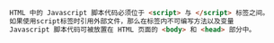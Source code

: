 ```html
HTML 中的 Javascript 脚本代码必须位于 <script> 与 </script> 标签之间。
如果使用script标签时引用外部文件，那么在标签内不可编写方法以及变量
Javascript 脚本代码可被放置在 HTML 页面的 <body> 和 <head> 部分中。
```

## <script>标签

```html
如需在 HTML 页面中插入 JavaScript，请使用 <script> 标签。
<script>
alert("我的第一个 JavaScript");
</script>
```

## DOM：Document Object Model

使用全局变量Document

在body中使用script则会在body加载时写入信息，不可在最后使用write，这样会覆盖文档，将页面元素修改为写入的内容

```html
<!DOCTYPE html>
<html>
<body>
<script>
document.write("<h1>这是一个标题</h1>");
document.write("<p>这是一个段落</p>");
</script>
</body>
</html>
```

innerText以及innerHtml

```javascript
//使用innerText时无法在写入的内容中插入元素
document.getElementById("xxx").innerText = "写入的内容，<p>无法写入元素</p>"
//使用innerHtml时可在内容中插入新增的元素
document.getElementById("xxx").innerHtml = "写入的内容，<p>写入元素成功</p>"
```

如果需要访问某个html元素，则可以通过 **document.getElementById(*id*) **

```html
<script>
function myFunction(){
    document.getElementById("demo").innerHTML="我的第一个 JavaScript 函数";
}
</script>
<!-- 使用方法如下 -->
<p id="demo">一个段落</p>	<!-- 将该段落id命名为demo，并在js函数中指定该段落，也就是document.getElementById("demo") -->
<button type="button" onclick="myFunction()">尝试一下</button>	<!-- 使用onclick指定方法，点击后及那个id为demo的段落修改为函数指定的文字 -->
<!-- 也可以在onclick中编写代码，例如 -->
<button type="button" onclick="document.getElementById('demo').innerHTML='修改后的文字'"
```

<font color = "yellow">js函数通常可以放在head、body或者作为外部文件引用， 当作为外部文件进行引用时写法如下</font>

```html
<script src="myScript.js"></script>
```

```html
<button type="button" onclick="changeText(this)">点击</button></button>	<!-- this为该元素 -->
<script>
    function changeText(id){id.innerHTML = "修改文本"}	//修改指定id的文本
</script>
```



## JS显示数据

- 使用 **window.alert()** 弹出警告框。

```html
  <script>
  window.alert(5 + 6);
  </script>
```
- 使用 **document.write()** 方法将内容写到 HTML 文档中。

```html
<script>
document.write(Date());
</script>
```
- 使用 **innerHTML** 写入到 HTML 元素。

```html
<!-- 使用innerHTML需要注意将需要访问的元素进行命名 -->
<script>
document.getElementById("demo").innerHTML = "段落已修改。";
</script>
```
- 使用 **console.log()** 写入到浏览器的控制台。

```html
<!-- 如果浏览器支持调试，可以通过开发者模式(F12)进行日志查看 -->
<script>
a = 5;
b = 6;
c = a + b;
console.log(c);
</script>
```

在JS中，固定值被称为**字面量**

```javascript
<!-- 数字（Number）字面量 可以是整数或者是小数，或者是科学计数(e) -->
如3.14	1001	123e5
<!-- 字符串（String）字面量 可以使用单引号或双引号 -->
"John Doe"		'John Doe'
<!-- 表达式字面量 用于计算 -->
5 + 6		5 * 10
<!-- 数组（Array）字面量 定义一个数组 -->
[40, 100, 1, 5, 25, 10]
<!-- 对象（Object）字面量 定义一个对象 -->
{firstName:"John", lastName:"Doe", age:50, eyeColor:"blue"}
<!-- 函数（Function）字面量 定义一个函数 -->
function myFunction(a, b) { return a * b;}
<!-- JavaScript 使用关键字 var 来定义变量， 使用等号来为变量赋值 -->
var x
<!-- JavaScript数据类型 -->
var length = 16;                                  // Number 通过数字字面量赋值
var points = x * 10;                              // Number 通过表达式字面量赋值
var lastName = "Johnson";                         // String 通过字符串字面量赋值
var cars = ["Saab", "Volvo", "BMW"];              // Array  通过数组字面量赋值
var person = {firstName:"John", lastName:"Doe"};  // Object 通过对象字面量赋值
//值类型(基本类型)：字符串（String）、数字(Number)、布尔(Boolean)、空（Null）、未定义（Undefined）、Symbol。
//引用数据类型(对象类型)：对象(Object)、数组(Array)、函数(Function)，还有两个特殊的对象：正则（RegExp）和日期（Date）。
//查看数据类型可使用typeof进行查看，例如
typeof "test"	//返回String
```

## onmouseover、onmouseout、onmouseup、onmousedown

鼠标在目标元素时的操作，例如

```html
<div onmouseover="mouseOver(this)" onmouseout="mouseOut(this)">鼠标操作</div>
<div onmouseup="mousseUp(this)" onmousedown="mouseDown(this)">鼠标点击元素操作</div>
<script>
	function mouseOver(obj){obj.innertHTML="鼠标位于元素上"}
    function mouseOut(obj){obj.innerHTML="鼠标移开该元素"}
    function mousseUp(obj){obj.innerHTML="鼠标点击后松开"}
    function mouseDown(obj){obj.innerHTML="鼠标点击"}
</script>
```

### 元素监听

```html
<button id="xxxx">click</button>
<p id="demo"></p>
<script>
    function displayData(){
        document.getElementById("demo").innerTEXT = Data();
    }
    document.getElementById("xxxx").addEventListener("click", displayDate);	//click可为各类函数，例如onmouseout
</script>
```

### 事件冒泡和事件捕获

事件冒泡

+ 在冒泡中，内部元素的事件会先被触发，然后再触发外部元素，即： <p> 元素的点击事件先触发，然后会触发 <div> 元素的点击事件。

事件捕获

+ 在捕获中，外部元素的事件会先被触发，然后才会触发内部元素的事件，即： <div> 元素的点击事件先触发 ，然后再触发 <p> 元素的点击事件。

### 代码添加新元素

appendChild()：要创建新的 HTML 元素 (节点)需要先创建一个元素，然后在已存在的元素中添加它。该函数创建的元素位于父元素的尾部

insertBefore()：该函数创建的元素位于父元素的头部

removeChild()：该函数可移除指定元素

replaceChild()：该函数可替换指定元素

```html
<div id="parent">
	<p id="p1"></p>
</div>

<script>
    let endElement = document.createElement("ep");
    let endNode = document.createTextNode("这是一个新建的尾部段落。");
    endElement.appendChild(endNode);	//将文本添加到新创建的尾部元素
	
    let startElement = document.createElement("sp");
    let startNode = document.createTextNode("这是一个新建的头部段落")
    startElement.appendChild(startNode);	//将文本添加到新创建的头部元素
	
    var element = document.getElementById("parent");
	var p1 = document.getElementById("p1");
    element.appendChild(endElement);
    element.insertBefore(startElement, p1);	//将元素添加到指定元素的头部
    
    element.removeChild(startElement);		//删除新创建的startElement元素
    element.replaceChild(startElement, p1)	//将指定元素替换
</script>
```

## HTMLCollection

getElementByTagName()返回一个HTMLCollection对象,例如getElementByTagName("p")会返回一个所有p标签的对象

HTMLCollection有 **length** 属性，该属性为对象的长度

HTMLCollection并非为一个数组，但他可以向数组一样使用索引获取长度，但无法使用数组的方法： valueOf(), pop(), push(), 或 join() 

## NodeList

```html
<script>
    var list = document.querySelectorAll("p");
    list[0].style.background-color = "red"	//将list中的0位元素修改背景为红色
</script>
```

**NodeList** 对象是一个从文档中获取的节点列表 (集合) 。NodeList 对象类似 HTMLCollection 对象。

## HTMLCollection于NodeList的区别

HTMLCollection 元素可以通过 name，id 或索引来获取，NodeList 只能通过索引来获取。只有 NodeList 对象有包含属性节点和文本节点。



## BOM：Browser Object Model

```
所有浏览器都支持 window 对象。它表示浏览器窗口。
所有 JavaScript 全局对象、函数以及变量均自动成为 window 对象的成员。
全局变量是 window 对象的属性。
全局函数是 window 对象的方法。
甚至 HTML DOM 的 document 也是 window 对象的属性之一：
window.document.getElementById("header") 于 document.getElementById("header") 相等
```

## Window 尺寸

有三种方法能够确定浏览器窗口的尺寸。

对于Internet Explorer、Chrome、Firefox、Opera 以及 Safari：		对于 Internet Explorer 8、7、6、5：					或者

- window.innerHeight - 浏览器窗口的内部高度(包括滚动条)			document.documentElement.clientHeight		document.body.clientHeight
- window.innerWidth - 浏览器窗口的内部宽度(包括滚动条)             document.documentElement.clientWidth          document.body.clientWidth

## 其他 Window 方法

- window.open() - 打开新窗口
- window.close() - 关闭当前窗口
- window.moveTo() - 移动当前窗口
- window.resizeTo() - 调整当前窗口的尺寸

## window.screen 对象在编写时可以不使用 window 这个前缀。

- screen.availWidth - 可用的屏幕宽度
- screen.availHeight - 可用的屏幕高度

## Location

window.location 对象用于获得当前页面的地址 (URL)，并把浏览器重定向到新的页面。

- location.hostname 返回 web 主机的域名
- location.pathname 返回当前页面的路径和文件名
- location.port 返回 web 主机的端口 （80 或 443）
- location.protocol 返回所使用的 web 协议（http: 或 https:）
- location.href 属性返回当前页面的 URL。
- location.assign() 方法加载新的文档。
